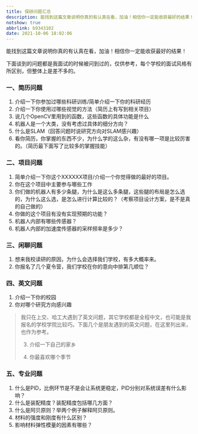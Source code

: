 ```yaml
---
title: 保研问题汇总
description: 能找到这篇文章说明你真的有认真在看，加油！相信你一定能收获最好的结果！
notshow: true
abbrlink: b9343102
date: 2021-10-06 18:02:06
---
```


能找到这篇文章说明你真的有认真在看，加油！相信你一定能收获最好的结果！

下面谈到的问题都是我面试的时候被问到过的，仅供参考，每个学校的面试风格有所区别，但整体上是差不多的。

### 一、简历问题

1. 介绍一下你参加过哪些科研训练/简单介绍一下你的科研经历
2. 介绍一下你使用过哪些视觉的方法（简历上有写到相关项目）
3. 说几个OpenCV里用到的函数，这些函数的具体功能是什么
4. 机器人是一个大类，没有考虑过具体的细分方向？
5. 什么是SLAM（回答问题时说研究方向对SLAM感兴趣）
6. 看你简历，你掌握的东西不少，为什么学的这么杂，有没有哪一项是比较厉害的。（简历最下面写了比较多的掌握技能）



### 二、项目问题

1. 简单介绍一下你这个XXXXXX项目/介绍一个你觉得做的最好的项目。
2. 你在这个项目中主要参与哪些工作
3. 你们做的机器人有多少条腿，为什么是这么多条腿，这些腿的布局是怎么选的，为什么这么选，是怎么进行计算比较的？（考察项目设计方案，是不是真的自己做的）
4. 你做的这个项目有没有实现预期的功能？
5. 机器人内部有哪些传感器？
6. 机器人内部的加速度传感器的采样频率是多少？



### 三、闲聊问题

1. 想来我校读研的原因，为什么会选择我们学校，有多大概率来。
2. 你报名了几个夏令营，我们学校在你的意向中排第几顺位？



### 四、英文问题

1. 介绍一下你的校园
2. 你对哪个研究方向感兴趣

> 我只在上交、哈工大遇到了英文问题，其它学校都是全程中文，也可能是我报名的学校学院比较巧。下面几个是朋友遇到的英文问题，在这里列出来，也作为参考。
>
> 3. 介绍一下自己的家乡
>
> 4. 你最喜欢哪个季节

### 五、专业问题

1. 什么是PID，比例环节是不是会让系统更稳定，PID分别对系统误差有什么影响？
2. 什么是装配精度？装配精度包括哪几方面？
3. 什么是阿贝原则？举两个例子解释阿贝原则。
4. 材料的强度和刚度有什么区别？
5. 影响材料弹性模量的因素有哪些？



